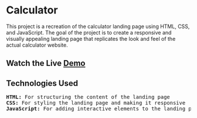# Calculator
This project is a recreation of the calculator landing page using HTML, CSS, and JavaScript. The goal of the project is to create a responsive and visually appealing landing page that replicates the look and feel of the actual calculator website.
<br>
## Watch the Live [Demo](https://nikhils045.github.io/Calculator)


## Technologies Used
<pre>
<b>HTML:</b> For structuring the content of the landing page
<b>CSS:</b> For styling the landing page and making it responsive
<b>JavaScript:</b> For adding interactive elements to the landing page
</pre>
